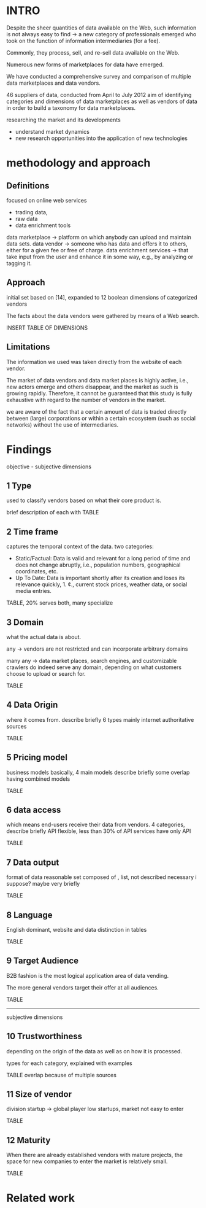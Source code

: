 
# INTRO
Despite the sheer quantities of data available on the
Web, such information is not always easy to find
->
a new category of professionals emerged who
took on the function of information intermediaries (for a fee).

Commonly, they process, sell, and re-sell data available on the Web.

Numerous new forms of marketplaces for data have emerged.

We have conducted a comprehensive survey and comparison of multiple data
marketplaces and data vendors.

46 suppliers of data, conducted from April to July 2012
aim of identifying categories and dimensions of data marketplaces as well as vendors of data in order to build a taxonomy for data marketplaces.

researching the market and its developments
- understand market dynamics
- new research opportunities into the application of new technologies

# methodology and approach

## Definitions
focused on online web services
- trading data, 
- raw data
- data enrichment tools

data marketplace -> platform on
which anybody can upload and maintain
data sets. 
data vendor -> someone who has data and offers it to others,
either for a given fee or free of charge. 
data enrichment services -> that
take input from the user and enhance it in some
way, e.g., by analyzing or tagging it.

## Approach
initial set based on [14], expanded to 12 boolean dimensions of categorized vendors

The facts about the data vendors were gathered by means of a Web search. 

INSERT TABLE OF DIMENSIONS

## Limitations
The information we used was taken directly from
the website of each vendor. 

The market of data vendors and data market
places is highly active, i.e., new actors emerge and
others disappear, and the market as such is growing
rapidly. Therefore, it cannot be guaranteed that this
study is fully exhaustive with regard to the number
of vendors in the market. 

we are aware of the fact that a certain amount of data
is traded directly between (large) corporations or
within a certain ecosystem (such as social networks)
without the use of intermediaries. 

# Findings
objective - subjective dimensions

## 1 Type
used to classify vendors
based on what their core product is.

brief description of each with TABLE

## 2 Time frame
captures the temporal context of the data. 
two categories:
- Static/Factual: Data is valid and relevant for
a long period of time and does not change
abruptly, i.e., population numbers, geographical coordinates, etc.
- Up To Date: Data is important shortly after
its creation and loses its relevance quickly, 1. ¢.,
current stock prices, weather data, or social
media entries.

TABLE, 20% serves both, many specialize

## 3 Domain

what the actual data is about.

any -> vendors are not restricted and can incorporate arbitrary domains

many any -> data
market places, search engines, and customizable
crawlers do indeed serve any domain, depending
on what customers choose to upload or search for.

TABLE

## 4 Data Origin
where it comes from.
describe briefly 6 types
mainly internet
authoritative sources


TABLE

## 5 Pricing model

business models basically, 4 main models
describe briefly
some overlap having combined models

TABLE

## 6 data access
which means end-users receive their data from vendors.
4 categories, describe briefly
API flexible, less than 30% of API services have only API

TABLE

## 7 Data output

format of data
reasonable set composed of , list, not described necessary i suppose? maybe very briefly 

TABLE

## 8 Language
English dominant, website and data distinction in tables

TABLE

## 9 Target Audience
B2B fashion is the most
logical application area of data vending.

The more
general vendors target their offer at all audiences. 

TABLE

---
subjective dimensions

## 10 Trustworthiness
depending on the origin of the data as well as on how it is processed. 

types for each category, explained with examples

TABLE
overlap because of multiple sources

## 11 Size of vendor

division startup -> global player
low startups, market not easy to enter

TABLE

## 12 Maturity

When there are already established
vendors with mature projects, the space for new
companies to enter the market is relatively small.

TABLE

# Related work
